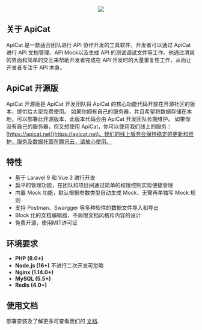 <p align="center"><a href="https://apicat.net" target="_blank"><img src="https://cdn.apicat.net/logo2.png"></a></p>

## 关于 ApiCat

ApiCat 是一款适合团队进行 API 协作开发的工具软件，开发者可以通过 ApiCat 进行 API 文档管理、API Mock以及生成 API 的测试调试文件等工作。他通过清爽的界面和简单的交互来帮助开发者完成在 API 开发时的大量重复性工作，从而让开发者专注于 API 本身。

## ApiCat 开源版

ApiCat 开源版是 ApiCat 开发团队将 ApiCat 的核心功能代码开放在开源社区的版本，提供给大家免费使用。
如果你拥有自己的服务器，并且希望将数据存储在本地，可以部署此开源版本，此版本代码会由 ApiCat 开发团队长期维护。
如果你没有自己的服务器，但又想使用 ApiCat，你可以使用我们线上的服务：[https://apicat.net](https://apicat.net)。我们的线上服务会保持稳定的更新和维护，服务及数据托管在腾讯云，请放心使用。

## 特性

- 基于 Laravel 9 和 Vue 3 进行开发
- 扁平的管理功能，在团队和项目间通过简单的权限控制实现便捷管理
- 内置 Mock 功能，默认根据参数类型自动生成 Mock，无需再单独写 Mock 规则
- 支持 Postman、Swargger 等多种软件的数据文件导入和导出
- Block 化的文档编辑器，不局限文档风格和内容的设计
- 免费开源，使用MIT许可证

## 环境要求

- **PHP (8.0+)**
- **Node.js (16+)** 不进行二次开发可忽略
- **Nginx (1.14.0+)**
- **MySQL (5.5+)**
- **Redis (4.0+)**

## 使用文档

部署安装及了解更多可查看我们的 [文档](https://apicat.net/app/31eb8ec8c295c8c4130ee50304d55ab5).
